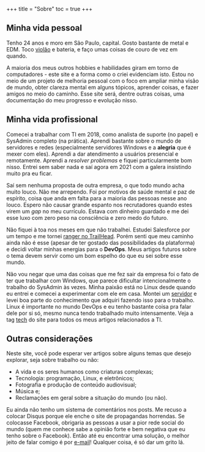 +++
title = "Sobre"
toc = true
+++

## Minha vida pessoal

Tenho 24 anos e moro em São Paulo, capital. Gosto bastante de metal e EDM. Toco [violão](https://www.youtube.com/watch?v=BgpF-5cEExs) e bateria, e faço umas coisas de couro de vez em quando.

A maioria dos meus outros hobbies e habilidades giram em torno de computadores - este site e a forma como o criei evidenciam isto. Estou no meio de um projeto de melhoria pessoal com o foco em ampliar minha visão de mundo, obter clareza mental em alguns tópicos, aprender coisas, e fazer amigos no meio do caminho. Esse site será, dentre outras coisas, uma documentação do meu progresso e evolução nisso.

## Minha vida profissional

Comecei a trabalhar com TI em 2018, como analista de suporte (no papel) e SysAdmin completo (na prática). Aprendi bastante sobre o mundo de servidores e redes (especialmente servidores Windows e a **alegria** que é mexer com eles). Aprendi a dar atendimento a usuários presencial e remotamente. Aprendi a *resolver problemas* e fiquei particularmente bom nisso. Entrei sem saber nada e saí agora em 2021 com a galera insistindo muito pra eu ficar.

Saí sem nenhuma proposta de outra empresa, o que todo mundo acha muito louco. Não me arrependo. Foi por motivos de saúde mental e paz de espírito, coisa que anda em falta para a maioria das pessoas nesse ano louco. Espero não causar grande espanto nos recrutadores quando estes virem um *gap* no meu currículo. Estava com dinheiro guardado e me dei esse luxo com zero peso na consciência e zero medo do futuro.

Não fiquei à toa nos meses em que não trabalhei. Estudei Salesforce por um tempo e me tornei [ranger no TrailHead](https://trailblazer.me/id/patrickcamillo). Porém senti que meu caminho ainda não é esse (apesar de ter gostado das possibilidades da plataforma) e decidi voltar minhas energias para o **DevOps**. Meus artigos futuros sobre o tema devem servir como um bom espelho do que eu sei sobre esse mundo.

Não vou negar que uma das coisas que me fez sair da empresa foi o fato de ter que trabalhar com Windows, que parece dificultar intencionalmente o trabalho do SysAdmin às vezes. Minha paixão está no Linux desde quando eu entrei e comecei a experimentar com ele em casa. Montei um [servidor](/blog/servidor-em-casa) e levei boa parte do conhecimento que adquiri fazendo isso para o trabalho. Linux é importante no mundo DevOps e eu tenho bastante coisa pra falar dele por si só, mesmo nunca tendo trabalhado muito intensamente. Veja a tag [tech](/tags/tech) do site para todos os meus artigos relacionados a TI.

## Outras considerações

Neste site, você pode esperar ver artigos sobre alguns temas que desejo explorar, seja sobre trabalho ou não:

- A vida e os seres humanos como criaturas complexas;
- Tecnologia: programação, Linux, e eletrônicos;
- Fotografia e produção de conteúdo audiovisual;
- Música e;
- Reclamações em geral sobre a situação do mundo (ou não).

Eu ainda não tenho um sistema de comentários nos posts. Me recuso a colocar Disqus porque ele enche o site de propagandas horrendas. Se colocasse Facebook, obrigaria as pessoas a usar a pior rede social do mundo (quem me conhece sabe a opinião forte e bem negativa que eu tenho sobre o Facebook). Então até eu encontrar uma solução, o melhor jeito de falar comigo é por [e-mail](mailto:patrick.camillo@outlook.com)! Qualquer coisa, é só dar um grito lá.